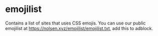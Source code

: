 # emojilist
Contains a list of sites that uses CSS emojis.
You can use our public emojilist at https://nolsen.xyz/emojilist/emojilist.txt, add this to adblock.
